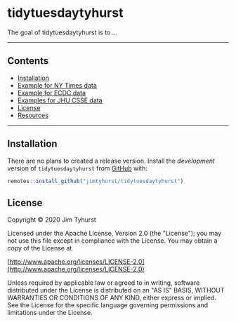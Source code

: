 
# tidytuesdaytyhurst

<!-- badges: start -->
<!-- badges: end -->

The goal of tidytuesdaytyhurst is to ...

---

## Contents

* [Installation](#installation)
* [Example for NY Times data](#example-for-ny-times-data)
* [Example for ECDC data](#example-for-ecdc-data)
* [Examples for JHU CSSE data](#examples-for-jhu-csse-data)
* [License](#license)
* [Resources](#resources)

---

## Installation

There are no plans to created a release version. Install the _development_ version of `tidytuesdaytyhurst` from [GitHub](https://github.com/) with:

``` r
remotes::install_github("jimtyhurst/tidytuesdaytyhurst")
```

## License
Copyright &copy; 2020 Jim Tyhurst

Licensed under the Apache License, Version 2.0 (the "License"); you may not use this file except in compliance with the License. You may obtain a copy of the License at

[http://www.apache.org/licenses/LICENSE-2.0](http://www.apache.org/licenses/LICENSE-2.0)

Unless required by applicable law or agreed to in writing, software distributed under the License is distributed on an "AS IS" BASIS, WITHOUT WARRANTIES OR CONDITIONS OF ANY KIND, either express or implied. See the License for the specific language governing permissions and limitations under the License.

